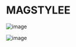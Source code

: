 # MAGSTYLEE
![image](https://github.com/Issamhaji/MAGSTYLEE/assets/95147907/4faf9745-bfe1-4129-b59a-f7e0cfe2f442)

![image](https://github.com/Issamhaji/MAGSTYLEE/assets/95147907/d4ca1fff-82b2-4f81-b29c-33852d72082c)




